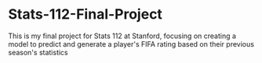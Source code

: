 # Stats-112-Final-Project

This is my final project for Stats 112 at Stanford, focusing on creating a model to predict and generate a player's FIFA rating based on their previous season's statistics
